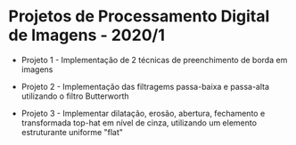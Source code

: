 # Projetos de Processamento Digital de Imagens - 2020/1

* Projeto 1 - Implementação de 2 técnicas de preenchimento de borda em imagens

* Projeto 2 - Implementação das filtragems passa-baixa e passa-alta utilizando o filtro Butterworth

* Projeto 3 - Implementar dilatação, erosão, abertura, fechamento e transformada top-hat em nível de cinza, utilizando um elemento estruturante uniforme "flat"
